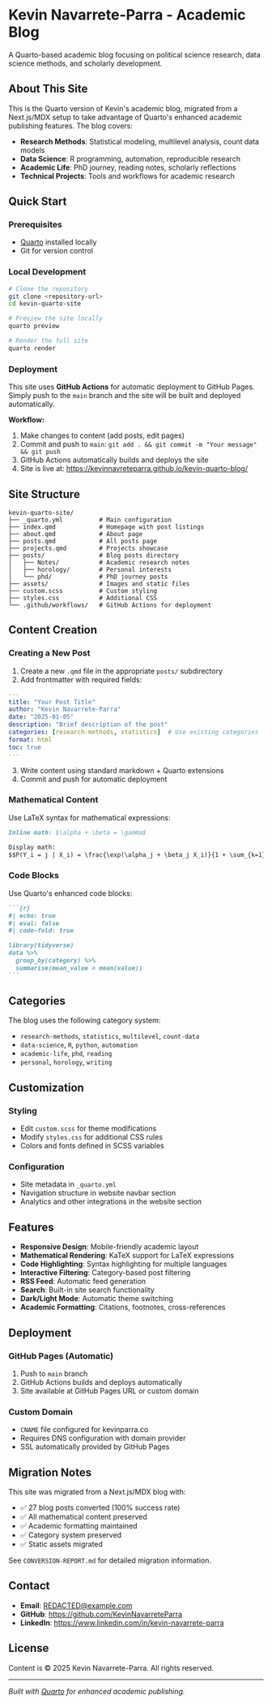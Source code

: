 # Kevin Navarrete-Parra - Academic Blog

A Quarto-based academic blog focusing on political science research, data science methods, and scholarly development.

## About This Site

This is the Quarto version of Kevin's academic blog, migrated from a Next.js/MDX setup to take advantage of Quarto's enhanced academic publishing features. The blog covers:

- **Research Methods**: Statistical modeling, multilevel analysis, count data models
- **Data Science**: R programming, automation, reproducible research
- **Academic Life**: PhD journey, reading notes, scholarly reflections
- **Technical Projects**: Tools and workflows for academic research

## Quick Start

### Prerequisites
- [Quarto](https://quarto.org/docs/get-started/) installed locally
- Git for version control

### Local Development
```bash
# Clone the repository
git clone <repository-url>
cd kevin-quarto-site

# Preview the site locally
quarto preview

# Render the full site
quarto render
```

### Deployment
This site uses **GitHub Actions** for automatic deployment to GitHub Pages. Simply push to the `main` branch and the site will be built and deployed automatically.

**Workflow:**
1. Make changes to content (add posts, edit pages)
2. Commit and push to `main`: `git add . && git commit -m "Your message" && git push`
3. GitHub Actions automatically builds and deploys the site
4. Site is live at: https://kevinnavreteparra.github.io/kevin-quarto-blog/

## Site Structure

```
kevin-quarto-site/
├── _quarto.yml          # Main configuration
├── index.qmd            # Homepage with post listings
├── about.qmd            # About page
├── posts.qmd            # All posts page
├── projects.qmd         # Projects showcase
├── posts/               # Blog posts directory
│   ├── Notes/           # Academic research notes
│   ├── horology/        # Personal interests
│   └── phd/             # PhD journey posts
├── assets/              # Images and static files
├── custom.scss          # Custom styling
├── styles.css           # Additional CSS
└── .github/workflows/   # GitHub Actions for deployment
```

## Content Creation

### Creating a New Post
1. Create a new `.qmd` file in the appropriate `posts/` subdirectory
2. Add frontmatter with required fields:

```yaml
---
title: "Your Post Title"
author: "Kevin Navarrete-Parra"
date: "2025-01-05"
description: "Brief description of the post"
categories: [research-methods, statistics]  # Use existing categories
format: html
toc: true
---
```

3. Write content using standard markdown + Quarto extensions
4. Commit and push for automatic deployment

### Mathematical Content
Use LaTeX syntax for mathematical expressions:

```markdown
Inline math: $\alpha + \beta = \gamma$

Display math:
$$P(Y_i = j | X_i) = \frac{\exp(\alpha_j + \beta_j X_i)}{1 + \sum_{k=1}^{J} \exp(\alpha_k + \beta_k X_i)}$$
```

### Code Blocks
Use Quarto's enhanced code blocks:

````markdown
```{r}
#| echo: true
#| eval: false
#| code-fold: true

library(tidyverse)
data %>% 
  group_by(category) %>% 
  summarise(mean_value = mean(value))
```
````

## Categories

The blog uses the following category system:
- `research-methods`, `statistics`, `multilevel`, `count-data`
- `data-science`, `R`, `python`, `automation`
- `academic-life`, `phd`, `reading`
- `personal`, `horology`, `writing`

## Customization

### Styling
- Edit `custom.scss` for theme modifications
- Modify `styles.css` for additional CSS rules
- Colors and fonts defined in SCSS variables

### Configuration
- Site metadata in `_quarto.yml`
- Navigation structure in website navbar section
- Analytics and other integrations in the website section

## Features

- **Responsive Design**: Mobile-friendly academic layout
- **Mathematical Rendering**: KaTeX support for LaTeX expressions
- **Code Highlighting**: Syntax highlighting for multiple languages
- **Interactive Filtering**: Category-based post filtering
- **RSS Feed**: Automatic feed generation
- **Search**: Built-in site search functionality
- **Dark/Light Mode**: Automatic theme switching
- **Academic Formatting**: Citations, footnotes, cross-references

## Deployment

### GitHub Pages (Automatic)
1. Push to `main` branch
2. GitHub Actions builds and deploys automatically
3. Site available at GitHub Pages URL or custom domain

### Custom Domain
- `CNAME` file configured for kevinparra.co
- Requires DNS configuration with domain provider
- SSL automatically provided by GitHub Pages

## Migration Notes

This site was migrated from a Next.js/MDX blog with:
- ✅ 27 blog posts converted (100% success rate)
- ✅ All mathematical content preserved
- ✅ Academic formatting maintained
- ✅ Category system preserved
- ✅ Static assets migrated

See `CONVERSION-REPORT.md` for detailed migration information.

## Contact

- **Email**: REDACTED@example.com
- **GitHub**: https://github.com/KevinNavarreteParra
- **LinkedIn**: https://www.linkedin.com/in/kevin-navarrete-parra

## License

Content is © 2025 Kevin Navarrete-Parra. All rights reserved.

---

*Built with [Quarto](https://quarto.org/) for enhanced academic publishing.*